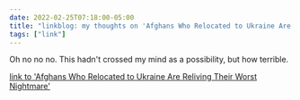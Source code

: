```yaml
---
date: 2022-02-25T07:18:00-05:00
title: "linkblog: my thoughts on 'Afghans Who Relocated to Ukraine Are Reliving Their Worst Nightmare'"
tags: ["link"]
---
```

Oh no no no. This hadn't crossed my mind as a possibility, but how terrible.
 
[link to 'Afghans Who Relocated to Ukraine Are Reliving Their Worst Nightmare'](https://www.vice.com/en/article/epxqvp/afghan-refugees-ukraine-conflict)
